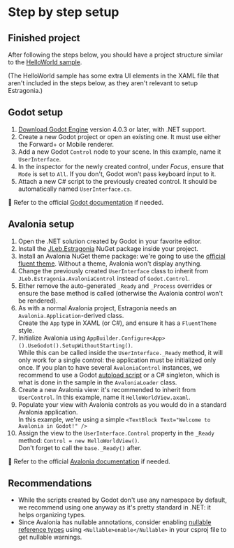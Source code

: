 # Step by step setup

## Finished project

After following the steps below, you should have a project structure similar to the [HelloWorld sample](../samples/HelloWorld/).

(The HelloWorld sample has some extra UI elements in the XAML file that aren't included in the steps below, as they aren't relevant to setup Estragonia.)

## Godot setup

1. [Download Godot Engine](https://godotengine.org/download/) version 4.0.3 or later, with .NET support.
2. Create a new Godot project or open an existing one. It must use either the Forward+ or Mobile renderer.
3. Add a new Godot `Control` node to your scene. In this example, name it `UserInterface`.
4. In the inspector for the newly created control, under _Focus_, ensure that `Mode` is set to `All`. If you don't, Godot won't pass keyboard input to it.
5. Attach a new C# script to the previously created control. It should be automatically named `UserInterface.cs`.

📖 Refer to the official [Godot documentation](https://docs.godotengine.org/en/stable/) if needed.

## Avalonia setup

1. Open the .NET solution created by Godot in your favorite editor.
2. Install the [JLeb.Estragonia](https://www.nuget.org/packages/JLeb.Estragonia/) NuGet package inside your project.
3. Install an Avalonia NuGet theme package: we're going to use the [official fluent theme](https://www.nuget.org/packages/Avalonia.Themes.Fluent/). Without a theme, Avalonia won't display anything.
4. Change the previously created `UserInterface` class to inherit from `JLeb.Estragonia.AvaloniaControl` instead of `Godot.Control`.  
5. Either remove the auto-generated `_Ready` and `_Process` overrides or ensure the base method is called (otherwise the Avalonia control won't be rendered).
6. As with a normal Avalonia project, Estragonia needs an `Avalonia.Application`-derived class.   
   Create the `App` type in XAML (or C#), and ensure it has a `FluentTheme` style.
7. Initialize Avalonia using `AppBuilder.Configure<App>().UseGodot().SetupWithoutStarting()`.  
   While this can be called inside the `UserInterface._Ready` method, it will only work for a single control: the application must be initialized only once. If you plan to have several `AvaloniaControl` instances, we recommend to use a Godot [autoload script](https://docs.godotengine.org/en/stable/tutorials/scripting/singletons_autoload.html) or a C# singleton, which is what is done in the sample in the `AvaloniaLoader` class.
8. Create a new Avalonia view: it's recommended to inherit from `UserControl`. In this example, name it `HelloWorldView.axaml`.
9. Populate your view with Avalonia controls as you would do in a standard Avalonia application.  
   In this example, we're using a simple `<TextBlock Text="Welcome to Avalonia in Godot!" />`
10. Assign the view to the `UserInterface.Control` property in the `_Ready` method: `Control = new HelloWorldView()`.  
    Don't forget to call the `base._Ready()` after.

📖 Refer to the official [Avalonia documentation](https://docs.avaloniaui.net/) if needed.

## Recommendations

- While the scripts created by Godot don't use any namespace by default, we recommend using one anyway as it's pretty standard in .NET: it helps organizing types.
- Since Avalonia has nullable annotations, consider enabling [nullable reference types](https://learn.microsoft.com/en-us/dotnet/csharp/nullable-references) using `<Nullable>enable</Nullable>` in your csproj file to get nullable warnings.  
